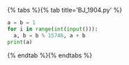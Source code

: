 {% tabs %}{% tab title='BJ_1904.py' %}

```py
a = b = 1
for i in range(int(input())):
  a, b = b % 15746, a + b
print(a)
```

{% endtab %}{% endtabs %}
